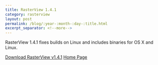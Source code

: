 ```yaml
---
title: RasterView 1.4.1
category: rasterview
layout: post
permalink: /blog/:year-:month-:day-:title.html
excerpt_separator: <!--more-->
---
```


RasterView 1.4.1 fixes builds on Linux and includes binaries for OS X and Linux.

<a class="btn btn-primary" href="https://github.com/michaelrsweet/rasterview/releases/tag/v1.4.1">Download RasterView v1.4.1</a>
<a class="btn btn-default" href="/rasterview/index.html">Home Page</a>
